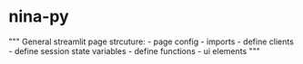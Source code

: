 # nina-py
"""
    General streamlit page strcuture: 
    - page config
    - imports
    - define clients
    - define session state variables
    - define functions 
    - ui elements
"""